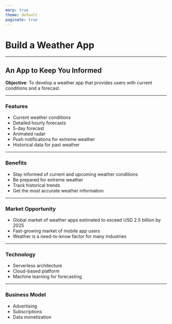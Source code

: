 ```yaml
---
marp: true
theme: default
paginate: true
---
```

# Build a Weather App
---
## An App to Keep You Informed

**Objective**: To develop a weather app that provides users with current conditions and a forecast.

---
### Features
- Current weather conditions
- Detailed hourly forecasts
- 5-day forecast
- Animated radar
- Push notifications for extreme weather
- Historical data for past weather

---
### Benefits
- Stay informed of current and upcoming weather conditions
- Be prepared for extreme weather
- Track historical trends
- Get the most accurate weather information

---
### Market Opportunity
- Global market of weather apps estimated to exceed USD 2.5 billion by 2025
- Fast-growing market of mobile app users
- Weather is a need-to-know factor for many industries

---
### Technology
- Serverless architecture 
- Cloud-based platform
- Machine learning for forecasting

---
### Business Model
- Advertising
- Subscriptions
- Data monetization
  
